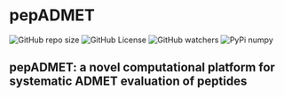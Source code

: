 # pepADMET
![GitHub repo size](https://img.shields.io/github/repo-size/ifyoungnet/pepADMET)
![GitHub License](https://img.shields.io/github/license/ifyoungnet/pepADMET)
![GitHub watchers](https://img.shields.io/github/watchers/ifyoungnet/pepADMET?style=social)
![PyPi numpy](https://img.shields.io/badge/numpy-1.21.5-blue)

## pepADMET: a novel computational platform for systematic ADMET evaluation of peptides
